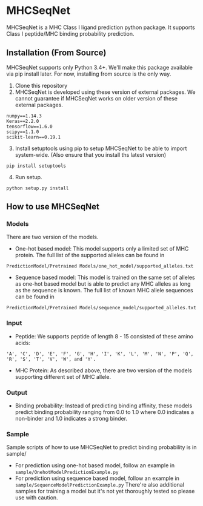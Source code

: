 # MHCSeqNet

MHCSeqNet is a MHC Class I ligand prediction python package. It supports Class I peptide/MHC binding probability prediction.

## Installation (From Source)
MHCSeqNet supports only Python 3.4+.
We'll make this package available via pip install later. For now, installing from source is the only way.
1. Clone this repository 
2. MHCSeqNet is developed using these version of external packages. We cannot guarantee if MHCSeqNet works on older version of these external packages.
```
numpy==1.14.3
Keras==2.2.0
tensorflow==1.6.0
scipy==1.1.0
scikit-learn==0.19.1
```
3. Install setuptools using pip to setup MHCSeqNet to be able to import system-wide. (Also ensure that you install ths latest version)
```
pip install setuptools
```
4. Run setup.
```
python setup.py install
```

## How to use MHCSeqNet
### Models
There are two version of the models.
- One-hot based model: This model supports only a limited set of MHC protein. The full list of the supported alleles can be found in 
```
PredictionModel/Pretrained Models/one_hot_model/supported_alleles.txt
```
- Sequence based model: This model is trained on the same set of alleles as one-hot based model but is able to predict any MHC alleles as long as the sequence is known. The full list of known MHC allele sequences can be found in
```
PredictionModel/Pretrained Models/sequence_model/supported_alleles.txt
```

### Input
- Peptide: We supports peptide of length 8 - 15 consisted of these amino acids:
```
'A', 'C', 'D', 'E', 'F', 'G', 'H', 'I', 'K', 'L', 'M', 'N', 'P', 'Q', 'R', 'S', 'T', 'V', 'W', and 'Y'.
```
- MHC Protein: As described above, there are two version of the models supporting different set of MHC allele.
### Output
- Binding probability: Instead of predicting binding affinity, these models predict binding probability ranging from 0.0 to 1.0 where 0.0 indicates a non-binder and 1.0 indicates a strong binder.

### Sample
Sample scripts of how to use MHCSeqNet to predict binding probability is in sample/
  - For prediction using one-hot based model, follow an example in ```sample/OnehotModelPredictionExample.py```
  - For prediction using sequence based model, follow an example in ```sample/SequenceModelPredictionExample.py```
There're also additional samples for training a model but it's not yet thoroughly tested so please use with caution.
